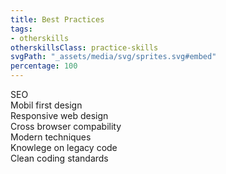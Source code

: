 ```yaml
---
title: Best Practices
tags: 
- otherskills
otherskillsClass: practice-skills
svgPath: "_assets/media/svg/sprites.svg#embed"
percentage: 100
---
```

SEO <br>
Mobil first design <br>
Responsive web design <br>
Cross browser compability <br>
Modern techniques <br>
Knowlege on legacy code <br>
Clean coding standards <br>

<!-- excerpt -->

